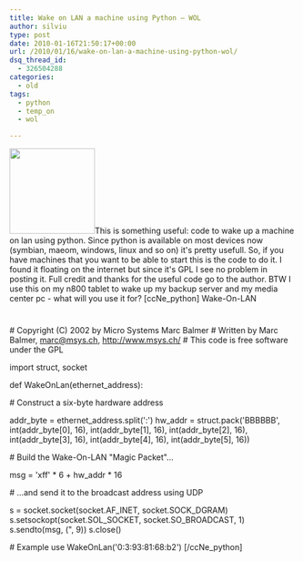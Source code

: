 ```yaml
---
title: Wake on LAN a machine using Python – WOL
author: silviu
type: post
date: 2010-01-16T21:50:17+00:00
url: /2010/01/16/wake-on-lan-a-machine-using-python-wol/
dsq_thread_id:
  - 326504288
categories:
  - old
tags:
  - python
  - temp_on
  - wol

---
```

<img decoding="async" loading="lazy" class="alignleft size-thumbnail wp-image-688" title="Wake-on-lan-cable" src="http://blog.silviuvulcan.ro/wp-content/uploads/sites/2/2010/01/Wake-on-lan-cable-150x150.jpg" alt="" width="150" height="150" />This is something useful: code to wake up a machine on lan using python. Since python is available on most devices now (symbian, maeom, windows, linux and so on) it's pretty usefull. So, if you have machines that you want to be able to start this is the code to do it. I found it floating on the internet but since it's GPL I see no problem in posting it. Full credit and thanks for the useful code go to the author. BTW I use this on my n800 tablet to wake up my backup server and my media center pc - what will you use it for?
[ccNe_python]
Wake-On-LAN
#
\# Copyright (C) 2002 by Micro Systems Marc Balmer
\# Written by Marc Balmer, marc@msys.ch, http://www.msys.ch/
\# This code is free software under the GPL

import struct, socket

def WakeOnLan(ethernet_address):

\# Construct a six-byte hardware address

addr_byte = ethernet_address.split(':')
hw_addr = struct.pack('BBBBBB', int(addr_byte[0], 16),
int(addr_byte[1], 16),
int(addr_byte[2], 16),
int(addr_byte[3], 16),
int(addr_byte[4], 16),
int(addr_byte[5], 16))

\# Build the Wake-On-LAN "Magic Packet"...

msg = 'xff' \* 6 + hw_addr \* 16

\# ...and send it to the broadcast address using UDP

s = socket.socket(socket.AF_INET, socket.SOCK_DGRAM)
s.setsockopt(socket.SOL_SOCKET, socket.SO_BROADCAST, 1)
s.sendto(msg, (", 9))
s.close()

\# Example use
WakeOnLan('0:3:93:81:68:b2')
[/ccNe_python]